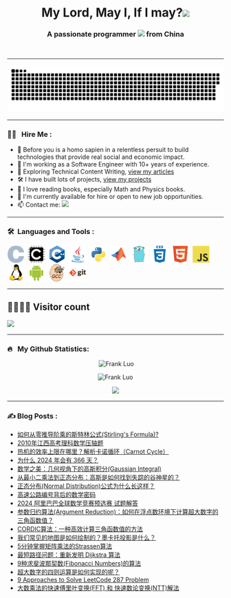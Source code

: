 <h1 align="center">My Lord, May I, If I may?<img src="https://media.giphy.com/media/hvRJCLFzcasrR4ia7z/giphy.gif" width="40"></h1>

<h3 align="center">A passionate programmer <img src="https://media.giphy.com/media/WUlplcMpOCEmTGBtBW/giphy.gif" width="30"> from China</h3>

<p align="center"><img src="https://komarev.com/ghpvc/?username=longluo&style=flat-square&color=blue" alt=""></p>

---

![Github Streak](./dist/github-contribution-grid-snake.svg)

---

### :man_technologist: &nbsp; Hire Me :

- 🙇 Before you is a homo sapien in a relentless persuit to build technologies that provide real social and economic impact.
- 🔭 I'm working as a Software Engineer with 10+ years of experience.
- 🌱 Exploring Technical Content Writing, [view my articles](http://www.longluo.me)
- 🛠️ I have built lots of projects, [view my projects](http://www.longluo.me/works/)
- :book: I love reading books, especially Math and Physics books.
- 💼 I'm currently available for hire or open to new job opportunities. 
- 📫 Contact me: <a target="_blank"
href="mailto:longluo2005@gmail.com"><img
src="https://img.shields.io/badge/-Gmail-D14836?style=for-the-badge&logo=Gmail&logoColor=white"></img></a>

---

### 🛠 &nbsp;Languages and Tools :

<p>
<img src="https://github.com/devicons/devicon/blob/master/icons/c/c-original.svg" title="C" alt="C" width="40" height="40"/>&nbsp;
<img src="https://github.com/devicons/devicon/blob/master/icons/embeddedc/embeddedc-original.svg" title="Embedded C" alt="Embedded C" width="40" height="40"/>&nbsp;
<img src="https://github.com/devicons/devicon/blob/master/icons/cplusplus/cplusplus-original.svg" title="C++" alt="C++" width="40" height="40"/>&nbsp;
<img src="https://github.com/devicons/devicon/blob/master/icons/java/java-original.svg" title="Java" alt="Java" width="40" height="40"/>&nbsp;
<img src="https://github.com/devicons/devicon/blob/master/icons/python/python-original.svg" title="Python" alt="Python" width="40" height="40"/>&nbsp;
<img src="https://github.com/devicons/devicon/blob/master/icons/matlab/matlab-original.svg" title="Matlab" alt="Matlab" width="40" height="40"/>&nbsp;
<img src="https://github.com/devicons/devicon/blob/master/icons/go/go-original.svg" title="Go" alt="Go" width="40" height="40"/>&nbsp;
<img src="https://github.com/devicons/devicon/blob/master/icons/css3/css3-plain-wordmark.svg"  title="CSS3" alt="CSS" width="40" height="40"/>&nbsp;
<img src="https://github.com/devicons/devicon/blob/master/icons/html5/html5-original.svg" title="HTML5" alt="HTML" width="40" height="40"/>&nbsp;
<img src="https://github.com/devicons/devicon/blob/master/icons/javascript/javascript-original.svg" title="JavaScript" alt="JavaScript" width="40" height="40"/>&nbsp;
<img src="https://github.com/devicons/devicon/blob/master/icons/linux/linux-original.svg" title="Linux" alt="Linux" width="40" height="40"/>&nbsp;
<img src="https://github.com/devicons/devicon/blob/master/icons/android/android-original.svg" title="Android" alt="Android" width="40" height="40"/>&nbsp;
<img src="https://github.com/devicons/devicon/blob/master/icons/gcc/gcc-original.svg" title="Gcc" alt="Gcc" width="40" height="40"/>&nbsp;
<img src="https://github.com/devicons/devicon/blob/master/icons/git/git-original-wordmark.svg" title="Git" **alt="Git" width="40" height="40"/>&nbsp;
</p>

---

<!--START_SECTION:waka-->
## 👨‍👨‍👦‍👦 Visitor count
<img src="https://profile-counter.glitch.me/longluo/count.svg" />
<!--END_SECTION:waka-->

---

### 🔥 &nbsp; My Github Statistics:

<p align="center">&nbsp;<img src="https://github-readme-stats.vercel.app/api?username=longluo&show_icons=true&theme=merko" alt="Frank Luo" /></p>

<p align="center"><img src="https://github-readme-streak-stats.herokuapp.com?user=longluo&theme=github-dark&date_format=M%20j%5B%2C%20Y%5D&fire=DDD877" alt="Frank Luo" /></p>

<p align="center"><img src="https://github-readme-stats.vercel.app/api/top-langs/?username=longluo&langs_count=12&layout=compact&theme=vue"</p>

---

### ✍️ Blog Posts : 
- [如何从零推导阶乘的斯特林公式(Stirling's Formula)?](https://www.longluo.me/blog/stirlings-formula/)
- [2010年江西高考理科数学压轴题](https://www.longluo.me/blog/2010-jiangxi-gaokao-math-exam-final-question/)
- [热机的效率上限在哪里？解析卡诺循环（Carnot Cycle）](https://www.longluo.me/blog/carnot-cycle/)
- [为什么 2024 年会有 366 天？](https://www.longluo.me/blog/normal-distribution)
- [数学之美：几何视角下的高斯积分(Gaussian Integral)](https://www.longluo.me/blog/gaussian-integral/)
- [从最小二乘法到正态分布：高斯是如何找到失踪的谷神星的？](https://www.longluo.me/blog/least-squares-and-normal-distribution/)
- [正态分布(Normal Distribution)公式为什么长这样？](https://www.longluo.me/blog/normal-distribution/)
- [高速公路编号背后的数学密码](https://www.longluo.me/blog/decode-the-highway-system-numbers/)
- [2024 阿里巴巴全球数学竞赛预选赛 试题解答](https://www.longluo.me/blog/2024-alibaba-global-mathematics-competition-qualifying-round/) 
- [参数归约算法(Argument Reduction)：如何在浮点数环境下计算超大数字的三角函数值？](http://www.longluo.me/blog/argument-range-reduction/) 
- [CORDIC算法：一种高效计算三角函数值的方法](http://www.longluo.me/blog/cordic/)
- [我们常见的地图是如何绘制的？墨卡托投影是什么？](http://www.longluo.me/blog/the-mercator-projection/)
- [5分钟掌握矩阵乘法的Strassen算法](http://www.longluo.me/blog/strassens-matrix-multiplication-algorithm/)
- [最短路径问题：重新发明 Dijkstra 算法](http://www.longluo.me/blog/dijkstra/)
- [9种求斐波那契数(Fibonacci Numbers)的算法](http://www.longluo.me/blog/program-for-nth-fibonacci-number/)
- [超大数字的四则运算是如何实现的呢？](http://www.longluo.me/blog/large-number-arithmetic/)
- [9 Approaches to Solve LeetCode 287 Problem](http://www.longluo.me/blog/leetcode-find-the-duplicate-number/)
- [大数乘法的快速傅里叶变换(FFT) 和 快速数论变换(NTT)解法](http://www.longluo.me/blog/leetcode-multiply-strings/)
<!-- BLOG-POST-LIST:START -->
<!-- BLOG-POST-LIST:END -->



